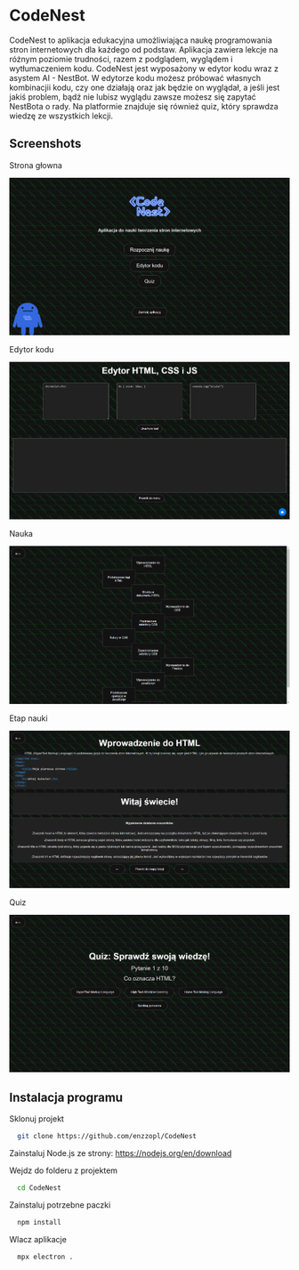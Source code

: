 # CodeNest

CodeNest to aplikacja edukacyjna umożliwiająca naukę programowania stron internetowych dla każdego od podstaw. Aplikacja zawiera lekcje na różnym poziomie trudności, razem z podglądem, wyglądem i wytłumaczeniem kodu. CodeNest jest wyposażony w edytor kodu wraz z asystem AI - NestBot. W edytorze kodu możesz próbować własnych kombinacjii kodu, czy one działają oraz jak będzie on wyglądał, a jeśli jest jakiś problem, bądź nie lubisz wyglądu zawsze możesz się zapytać NestBota o rady. Na platformie znajduje się również quiz, który sprawdza wiedzę ze wszystkich lekcji.

## Screenshots

Strona głowna

![App Screenshot](https://github.com/enzzopl/CodeNest/blob/main/screenshots/Home.png)

Edytor kodu

![App Screenshot](https://github.com/enzzopl/CodeNest/blob/main/screenshots/edytorkodu.png)

Nauka

![App Screenshot](https://github.com/enzzopl/CodeNest/blob/main/screenshots/nauka.png)

Etap nauki

![App Screenshot](https://github.com/enzzopl/CodeNest/blob/main/screenshots/etapnauki.png)

Quiz

![App Screenshot](https://github.com/enzzopl/CodeNest/blob/main/screenshots/quiz.png)

## Instalacja programu

Sklonuj projekt

```bash
  git clone https://github.com/enzzopl/CodeNest
```

Zainstaluj Node.js ze strony: https://nodejs.org/en/download

Wejdz do folderu z projektem

```bash
  cd CodeNest
```

Zainstaluj potrzebne paczki

```bash
  npm install
```

Wlacz aplikacje

```bash
  mpx electron .
```

